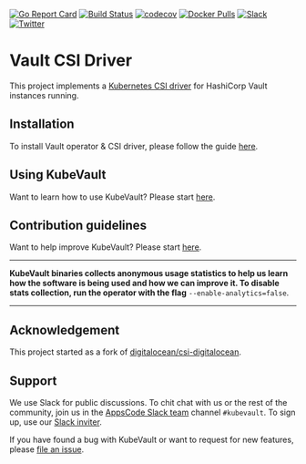 [![Go Report Card](https://goreportcard.com/badge/github.com/kubevault/csi-driver)](https://goreportcard.com/report/github.com/kubevault/csi-driver)
[![Build Status](https://travis-ci.org/kubevault/csi-driver.svg?branch=master)](https://travis-ci.org/kubevault/csi-driver)
[![codecov](https://codecov.io/gh/kubevault/csi-driver/branch/master/graph/badge.svg)](https://codecov.io/gh/kubevault/csi-driver)
[![Docker Pulls](https://img.shields.io/docker/pulls/kubevault/csi-vault.svg)](https://hub.docker.com/r/kubevault/csi-vault/)
[![Slack](https://slack.appscode.com/badge.svg)](https://slack.appscode.com)
[![Twitter](https://img.shields.io/twitter/follow/kubevault.svg?style=social&logo=twitter&label=Follow)](https://twitter.com/intent/follow?screen_name=KubeVault)

# Vault CSI Driver

This project implements a [Kubernetes CSI driver](https://github.com/kubernetes/kubernetes/issues/66362) for HashiCorp Vault instances running.

## Installation
To install Vault operator & CSI driver, please follow the guide [here](https://github.com/kubevault/docs/blob/master/docs/setup/README.md).

## Using KubeVault
Want to learn how to use KubeVault? Please start [here](https://github.com/kubevault/docs/blob/master/docs/guides/README.md).

## Contribution guidelines
Want to help improve KubeVault? Please start [here](https://github.com/kubevault/docs/blob/master/docs/CONTRIBUTING.md).

---

**KubeVault binaries collects anonymous usage statistics to help us learn how the software is being used and how we can improve it. To disable stats collection, run the operator with the flag** `--enable-analytics=false`.

---

## Acknowledgement
This project started as a fork of [digitalocean/csi-digitalocean](https://github.com/digitalocean/csi-digitalocean).

## Support
We use Slack for public discussions. To chit chat with us or the rest of the community, join us in the [AppsCode Slack team](https://appscode.slack.com/messages/kubevault/) channel `#kubevault`. To sign up, use our [Slack inviter](https://slack.appscode.com/).

If you have found a bug with KubeVault or want to request for new features, please [file an issue](https://github.com/kubevault/project/issues/new).
